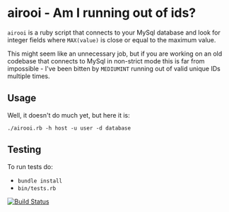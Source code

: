 # airooi - Am I running out of ids?

`airooi` is a ruby script that connects to your MySql database and look for integer fields where `MAX(value)` is close or equal to the maximum value.

This might seem like an unnecessary job, but if you are working on an old codebase that connects to MySql in non-strict mode this is far from impossible - I've been bitten by `MEDIUMINT` running out of valid unique IDs multiple times.

## Usage

Well, it doesn't do much yet, but here it is:

```
./airooi.rb -h host -u user -d database
```

## Testing

To run tests do:

- `bundle install`
- `bin/tests.rb`

[![Build Status](https://travis-ci.org/arthens/airooi.svg?branch=master)](https://travis-ci.org/arthens/airooi)
